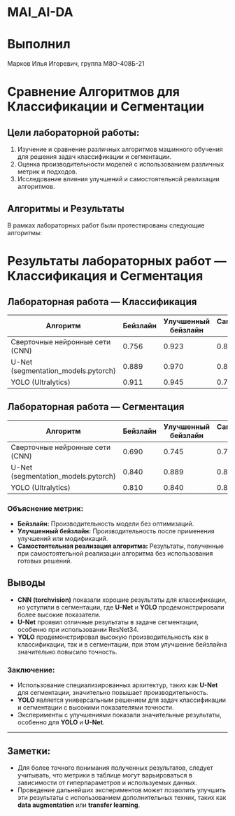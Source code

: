 # MAI_AI-DA

# Выполнил
Марков Илья Игоревич, группа М8О-408Б-21

# Сравнение Алгоритмов для Классификации и Сегментации

## Цели лабораторной работы:
1. Изучение и сравнение различных алгоритмов машинного обучения для решения задач классификации и сегментации.
2. Оценка производительности моделей с использованием различных метрик и подходов.
3. Исследование влияния улучшений и самостоятельной реализации алгоритмов.

## Алгоритмы и Результаты

В рамках лабораторных работ были протестированы следующие алгоритмы:

# Результаты лабораторных работ — Классификация и Сегментация

## Лабораторная работа — Классификация

| **Алгоритм** | **Бейзлайн** | **Улучшенный бейзлайн** | **Самостоятельная реализация** |
|--------------|--------------|-------------------------|--------------------------------|
| Сверточные нейронные сети (CNN) | 0.756 | 0.923 | 0.823 |
| U-Net (segmentation_models.pytorch) | 0.889 | 0.970 | 0.825 |
| YOLO (Ultralytics) | 0.911 | 0.945 | 0.768 |

## Лабораторная работа — Сегментация

| **Алгоритм** | **Бейзлайн** | **Улучшенный бейзлайн** | **Самостоятельная реализация** |
|--------------|--------------|-------------------------|--------------------------------|
| Сверточные нейронные сети (CNN) | 0.690 | 0.745 | 0.740 |
| U-Net (segmentation_models.pytorch) | 0.840 | 0.889 | 0.865 |
| YOLO (Ultralytics) | 0.810 | 0.840 | 0.810 |

### Объяснение метрик:
- **Бейзлайн:** Производительность модели без оптимизаций.
- **Улучшенный бейзлайн:** Производительность после применения улучшений или модификаций.
- **Самостоятельная реализация алгоритма:** Результаты, полученные при самостоятельной реализации алгоритма без использования готовых решений.

## Выводы
- **CNN (torchvision)** показали хорошие результаты для классификации, но уступили в сегментации, где **U-Net** и **YOLO** продемонстрировали более высокие показатели.
- **U-Net** проявил отличные результаты в задаче сегментации, особенно при использовании ResNet34.
- **YOLO** продемонстрировал высокую производительность как в классификации, так и в сегментации, при этом улучшение бейзлайна значительно повысило точность.

### Заключение:
- Использование специализированных архитектур, таких как **U-Net** для сегментации, значительно повышает производительность.
- **YOLO** является универсальным решением для задач классификации и сегментации с высокими показателями точности.
- Эксперименты с улучшениями показали значительные результаты, особенно для **YOLO** и **U-Net**.

---

## Заметки:
- Для более точного понимания полученных результатов, следует учитывать, что метрики в таблице могут варьироваться в зависимости от гиперпараметров и используемых данных.
- Проведение дальнейших экспериментов может позволить улучшить эти результаты с использованием дополнительных техник, таких как **data augmentation** или **transfer learning**.

